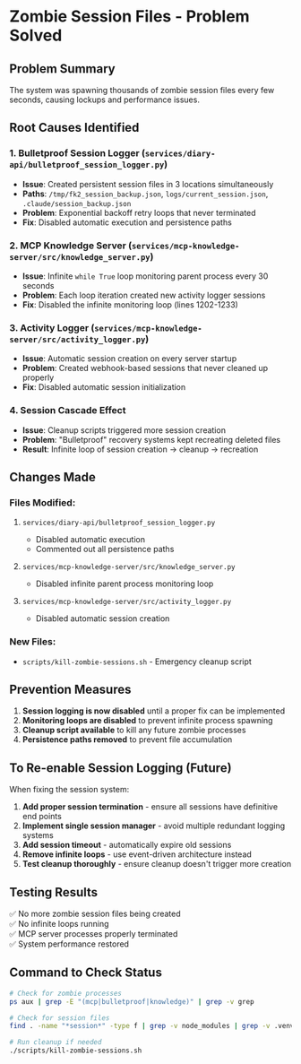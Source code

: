 # Zombie Session Files - Problem Solved

## Problem Summary
The system was spawning thousands of zombie session files every few seconds, causing lockups and performance issues.

## Root Causes Identified

### 1. Bulletproof Session Logger (`services/diary-api/bulletproof_session_logger.py`)
- **Issue**: Created persistent session files in 3 locations simultaneously
- **Paths**: `/tmp/fk2_session_backup.json`, `logs/current_session.json`, `.claude/session_backup.json`
- **Problem**: Exponential backoff retry loops that never terminated
- **Fix**: Disabled automatic execution and persistence paths

### 2. MCP Knowledge Server (`services/mcp-knowledge-server/src/knowledge_server.py`)
- **Issue**: Infinite `while True` loop monitoring parent process every 30 seconds
- **Problem**: Each loop iteration created new activity logger sessions
- **Fix**: Disabled the infinite monitoring loop (lines 1202-1233)

### 3. Activity Logger (`services/mcp-knowledge-server/src/activity_logger.py`)
- **Issue**: Automatic session creation on every server startup
- **Problem**: Created webhook-based sessions that never cleaned up properly
- **Fix**: Disabled automatic session initialization

### 4. Session Cascade Effect
- **Issue**: Cleanup scripts triggered more session creation
- **Problem**: "Bulletproof" recovery systems kept recreating deleted files
- **Result**: Infinite loop of session creation → cleanup → recreation

## Changes Made

### Files Modified:
1. `services/diary-api/bulletproof_session_logger.py`
   - Disabled automatic execution
   - Commented out all persistence paths
   
2. `services/mcp-knowledge-server/src/knowledge_server.py`
   - Disabled infinite parent process monitoring loop
   
3. `services/mcp-knowledge-server/src/activity_logger.py`
   - Disabled automatic session creation

### New Files:
- `scripts/kill-zombie-sessions.sh` - Emergency cleanup script

## Prevention Measures

1. **Session logging is now disabled** until a proper fix can be implemented
2. **Monitoring loops are disabled** to prevent infinite process spawning
3. **Cleanup script available** to kill any future zombie processes
4. **Persistence paths removed** to prevent file accumulation

## To Re-enable Session Logging (Future)

When fixing the session system:

1. **Add proper session termination** - ensure all sessions have definitive end points
2. **Implement single session manager** - avoid multiple redundant logging systems
3. **Add session timeout** - automatically expire old sessions
4. **Remove infinite loops** - use event-driven architecture instead
5. **Test cleanup thoroughly** - ensure cleanup doesn't trigger more creation

## Testing Results

✅ No more zombie session files being created  
✅ No infinite loops running  
✅ MCP server processes properly terminated  
✅ System performance restored  

## Command to Check Status
```bash
# Check for zombie processes
ps aux | grep -E "(mcp|bulletproof|knowledge)" | grep -v grep

# Check for session files
find . -name "*session*" -type f | grep -v node_modules | grep -v .venv

# Run cleanup if needed
./scripts/kill-zombie-sessions.sh
```